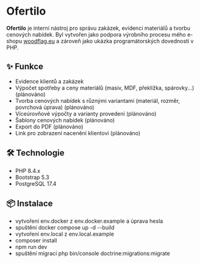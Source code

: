 # Ofertilo

**Ofertilo** je interní nástroj pro správu zakázek, evidenci materiálů a tvorbu cenových nabídek. Byl vytvořen jako podpora výrobního procesu mého e-shopu [woodflag.eu](https://woodflag.eu) a zároveň jako ukázka programátorských dovedností v PHP.

## ✨ Funkce
- Evidence klientů a zakázek
- Výpočet spotřeby a ceny materiálů (masiv, MDF, překližka, spárovky...) (plánováno)
- Tvorba cenových nabídek s různými variantami (materiál, rozměr, povrchová úprava) (plánováno)
- Víceúrovňové výpočty a varianty provedení (plánováno)
- Šablony cenových nabídek (plánováno)
- Export do PDF (plánováno)
- Link pro zobrazení nacenění klientovi (plánováno)

## 🛠️ Technologie
- PHP 8.4.x
- Bootstrap 5.3
- PostgreSQL 17.4

## 📦 Instalace

- vytvoření env.docker z env.docker.example a úprava hesla
- spuštění docker compose up -d --build
- vytvoření env.local z env.local.example
- composer install
- npm run dev
- spuštění mígrací php bin/console doctrine:migrations:migrate
